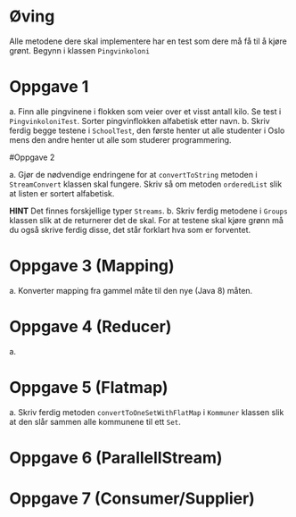 # Øving

Alle metodene dere skal implementere har en test som dere må få til å kjøre grønt.
Begynn i klassen `Pingvinkoloni`

# Oppgave 1

a. Finn alle pingvinene i flokken som veier over et visst antall kilo. Se test i `PingvinkoloniTest`.
   Sorter pingvinflokken alfabetisk etter navn.
b. Skriv ferdig begge testene i `SchoolTest`, den første henter ut alle studenter i Oslo
   mens den andre henter ut alle som studerer programmering.
   
#Oppgave 2

a. Gjør de nødvendige endringene for at `convertToString` metoden i `StreamConvert` klassen skal
   fungere.
   Skriv så om metoden `orderedList` slik at listen er sortert alfabetisk.
   
   **HINT** Det finnes forskjellige typer `Streams`.
b. Skriv ferdig metodene i `Groups` klassen slik at de returnerer det de skal.
   For at testene skal kjøre grønn må du også skrive ferdig disse, det står
   forklart hva som er forventet.

# Oppgave 3 (Mapping)

a. Konverter mapping fra gammel måte til den nye (Java 8) måten.

# Oppgave 4 (Reducer)

a. 

# Oppgave 5 (Flatmap)

a. Skriv ferdig metoden `convertToOneSetWithFlatMap` i `Kommuner` klassen slik at den slår sammen alle
   kommunene til ett `Set`.

# Oppgave 6 (ParallellStream)

# Oppgave 7 (Consumer/Supplier)